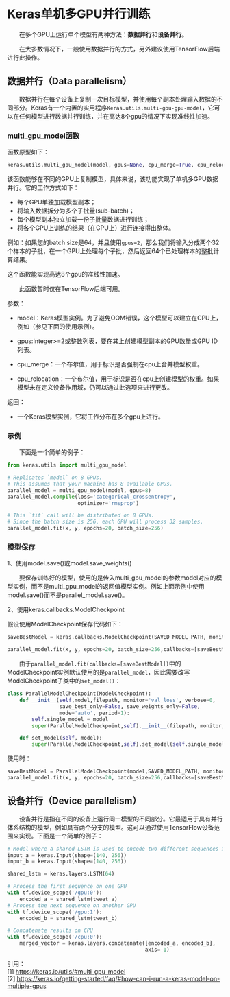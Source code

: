 # Keras单机多GPU并行训练
&emsp;&emsp;在多个GPU上运行单个模型有两种方法：**数据并行**和**设备并行**。


&emsp;&emsp;在大多数情况下，一般使用数据并行的方式，另外建议使用TensorFlow后端进行此操作。

## 数据并行（Data parallelism）
&emsp;&emsp;数据并行在每个设备上复制一次目标模型，并使用每个副本处理输入数据的不同部分。Keras有一个内置的实用程序```Keras.utils.multi-gpu-gpu-model```，它可以在任何模型进行数据并行训练，并在高达8个gpu的情况下实现准线性加速。

### multi_gpu_model函数
函数原型如下：

``` python
keras.utils.multi_gpu_model(model, gpus=None, cpu_merge=True, cpu_relocation=False)
```

该函数能够在不同的GPU上复制模型，具体来说，该功能实现了单机多GPU数据并行。它的工作方式如下：

- 每个GPU单独加载模型副本；
- 将输入数据拆分为多个子批量(sub-batch)；
- 每个模型副本独立加载一份子批量数据进行训练；
- 将各个GPU上训练的结果（在CPU上）进行连接得出整体。

例如：如果您的batch size是64，并且使用```gpus=2```，那么我们将输入分成两个32个样本的子批，在一个GPU上处理每个子批，然后返回64个已处理样本的整批计算结果。

这个函数能实现高达8个gpu的准线性加速。

&emsp;&emsp;此函数暂时仅在TensorFlow后端可用。

参数：

- model：Keras模型实例。为了避免OOM错误，这个模型可以建立在CPU上，例如（参见下面的使用示例）。

- gpus:Integer>=2或整数列表，要在其上创建模型副本的GPU数量或GPU ID列表。

- cpu_merge：一个布尔值，用于标识是否强制在cpu上合并模型权重。

- cpu_relocation：一个布尔值，用于标识是否在cpu上创建模型的权重。如果模型未在定义设备作用域，仍可以通过此选项来进行更改。

返回：

- 一个Keras模型实例，它将工作分布在多个gpu上进行。

### 示例
&emsp;&emsp;下面是一个简单的例子：
``` python
from keras.utils import multi_gpu_model

# Replicates `model` on 8 GPUs.
# This assumes that your machine has 8 available GPUs.
parallel_model = multi_gpu_model(model, gpus=8)
parallel_model.compile(loss='categorical_crossentropy',
                       optimizer='rmsprop')

# This `fit` call will be distributed on 8 GPUs.
# Since the batch size is 256, each GPU will process 32 samples.
parallel_model.fit(x, y, epochs=20, batch_size=256)
```

### 模型保存
1、使用model.save()或model.save_weights()

&emsp;&emsp;要保存训练好的模型，使用的是传入multi_gpu_model的参数model对应的模型实例，而不是multi_gpu_model的返回值模型实例。例如上面示例中使用model.save()而不是parallel_model.save()。

2、使用keras.callbacks.ModelCheckpoint

假设使用ModelCheckpoint保存代码如下：
``` python
saveBestModel = keras.callbacks.ModelCheckpoint(SAVED_MODEL_PATH, monitor='val_loss', verbose=1, save_weights_only=False, save_best_only=True, mode='auto')

parallel_model.fit(x, y, epochs=20, batch_size=256,callbacks=[saveBestModel])
```

&emsp;&emsp;由于```parallel_model.fit(callbacks=[saveBestModel])```中的ModelCheckpoint实例默认使用的是```parallel_model```，因此需要改写ModelCheckpoint子类中的```set_model()```：

``` python
class ParallelModelCheckpoint(ModelCheckpoint):
    def __init__(self,model,filepath, monitor='val_loss', verbose=0,
                 save_best_only=False, save_weights_only=False,
                 mode='auto', period=1):
        self.single_model = model
        super(ParallelModelCheckpoint,self).__init__(filepath, monitor, verbose,save_best_only, save_weights_only,mode, period)

    def set_model(self, model):
        super(ParallelModelCheckpoint,self).set_model(self.single_model)
```

使用时：
``` python
saveBestModel = ParallelModelCheckpoint(model,SAVED_MODEL_PATH, monitor='val_loss', verbose=1, save_weights_only=False, save_best_only=True, mode='auto')
parallel_model.fit(x, y, epochs=20, batch_size=256,callbacks=[saveBestModel])
```

## 设备并行（Device parallelism）
&emsp;&emsp;设备并行是指在不同的设备上运行同一模型的不同部分。它最适用于具有并行体系结构的模型，例如具有两个分支的模型。这可以通过使用TensorFlow设备范围来实现。下面是一个简单的例子：

```python
# Model where a shared LSTM is used to encode two different sequences in parallel
input_a = keras.Input(shape=(140, 256))
input_b = keras.Input(shape=(140, 256))

shared_lstm = keras.layers.LSTM(64)

# Process the first sequence on one GPU
with tf.device_scope('/gpu:0'):
    encoded_a = shared_lstm(tweet_a)
# Process the next sequence on another GPU
with tf.device_scope('/gpu:1'):
    encoded_b = shared_lstm(tweet_b)

# Concatenate results on CPU
with tf.device_scope('/cpu:0'):
    merged_vector = keras.layers.concatenate([encoded_a, encoded_b],
                                             axis=-1)
```

引用：\
[1] https://keras.io/utils/#multi_gpu_model \
[2] https://keras.io/getting-started/faq/#how-can-i-run-a-keras-model-on-multiple-gpus
